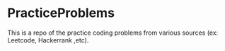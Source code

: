 # PracticeProblems
This is a repo of the practice coding problems from various sources (ex: Leetcode, Hackerrank ,etc).
